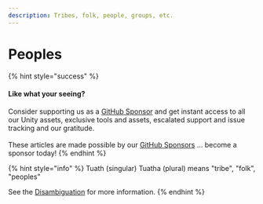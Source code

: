 ```yaml
---
description: Tribes, folk, people, groups, etc.
---
```


# Peoples

{% hint style="success" %}
#### Like what your seeing?

Consider supporting us as a [GitHub Sponsor](../../../../company/concepts/become-a-sponsor.md) and get instant access to all our Unity assets, exclusive tools and assets, escalated support and issue tracking and our gratitude.\
\
These articles are made possible by our [GitHub Sponsors](https://github.com/sponsors/heathen-engineering) ... become a sponsor today!
{% endhint %}

{% hint style="info" %}
Tuath (singular) Tuatha (plural) means "tribe", "folk", "peoples"

See the [Disambiguation](../../research/disambiguation/tuatha-de.md) for more information.
{% endhint %}
